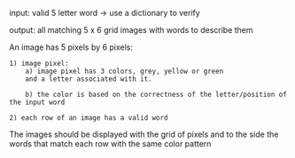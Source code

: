 input: valid 5 letter word -> use a dictionary to verify

output: all matching 5 x 6 grid images with words to describe them

An image has 5 pixels by 6 pixels:

    1) image pixel:
        a) image pixel has 3 colors, grey, yellow or green
        and a letter associated with it.
        
        b) the color is based on the correctness of the letter/position of the input word

    2) each row of an image has a valid word

The images should be displayed with the grid of pixels and to the side the words that match each row with the same color pattern
